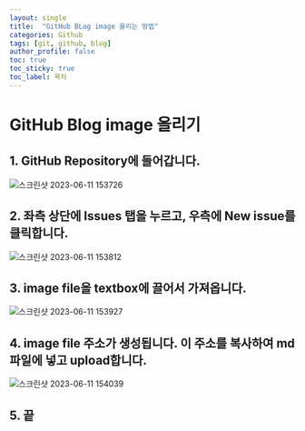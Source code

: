 ```yaml
---
layout: single
title:  "GitHub BLog image 올리는 방법"
categories: Github
tags: [git, github, blog]
author_profile: false
toc: true
toc_sticky: true
toc_label: 목차
---
```


# GitHub Blog image 올리기

## 1. GitHub Repository에 들어갑니다.

![스크린샷 2023-06-11 153726](https://github.com/YOUSUBEEN/YOUSUBEEN/assets/130339188/27c5e7a4-b370-4e9e-8026-573687436b5d)

## 2. 좌측 상단에 Issues 탭을 누르고, 우측에 New issue를 클릭합니다.

![스크린샷 2023-06-11 153812](https://github.com/YOUSUBEEN/YOUSUBEEN/assets/130339188/07e3c581-32d4-4fd3-a10d-544165f6139b)

## 3. image file을 textbox에 끌어서 가져옵니다. 

![스크린샷 2023-06-11 153927](https://github.com/YOUSUBEEN/YOUSUBEEN/assets/130339188/0cf79d15-ef4f-4824-9ceb-64be29cb2be1)

## 4. image file 주소가 생성됩니다. 이 주소를 복사하여 md파일에 넣고 upload합니다.   

![스크린샷 2023-06-11 154039](https://github.com/YOUSUBEEN/YOUSUBEEN/assets/130339188/8f8f858f-1fb9-4a78-955b-e55bfd0f591c)

## 5. 끝